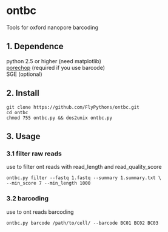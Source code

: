 # ontbc
Tools for oxford nanopore barcoding

## 1. Dependence
python 2.5 or higher (need matplotlib)   
[porechop](https://github.com/rrwick/Porechop) (required if you use barcode)  
SGE (optional)
## 2. Install
```commandline
git clone https://github.com/FlyPythons/ontbc.git
cd ontbc
chmod 755 ontbc.py && dos2unix ontbc.py
```

## 3. Usage
### 3.1 filter raw reads
use to filter ont reads with read_length and read_quality_score
```commandline
ontbc.py filter --fastq 1.fastq --summary 1.summary.txt \
--min_score 7 --min_length 1000 
```

### 3.2 barcoding 
use to ont reads barcoding
```commandline
ontbc.py barcode /path/to/cell/ --barcode BC01 BC02 BC03
```
